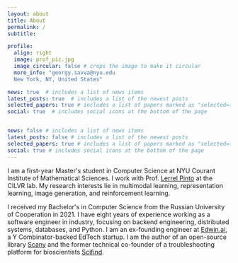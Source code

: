 ```yaml
---
layout: about
title: About
permalink: /
subtitle:

profile:
  align: right
  image: prof_pic.jpg
  image_circular: false # crops the image to make it circular
  more_info: "georgy.savva@nyu.edu
  New York, NY, United States"

news: true  # includes a list of news items
latest_posts: true  # includes a list of the newest posts
selected_papers: true # includes a list of papers marked as "selected={true}"
social: true  # includes social icons at the bottom of the page


news: false # includes a list of news items
latest_posts: false # includes a list of the newest posts
selected_papers: true # includes a list of papers marked as "selected={true}"
social: true # includes social icons at the bottom of the page
---
```


I am a first-year Master's student in Computer Science at NYU Courant Institute of Mathematical Sciences. I work with Prof. [Lerrel Pinto](https://www.lerrelpinto.com/) at the CILVR lab. My research interests lie in multimodal learning, representation learning, image generation, and reinforcement learning.

I received my Bachelor's in Computer Science from the Russian University of Cooperation in 2021. I have eight years of experience working as a software engineer in industry, focusing on backend engineering, distributed systems, databases, and Python. I am an ex-founding engineer at [Edwin.ai](https://www.ycombinator.com/companies/edwin), a Y Combinator-backed EdTech startup. I am the author of an open-source library [Scany](https://github.com/georgysavva/scany) and the former technical co-founder of a troubleshooting platform for bioscientists [Scifind](https://www.linkedin.com/company/scifind/).
